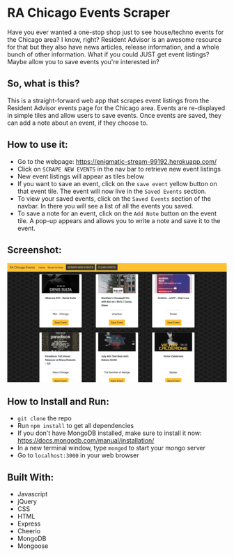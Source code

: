 # RA Chicago Events Scraper
Have you ever wanted a one-stop shop just to see house/techno events for the Chicago area?  I know, right? Resident Advisor is an awesome resource for that but they also have news articles, release information, and a whole bunch of other information.  What if you could JUST get event listings? Maybe allow you to save events you're interested in?

## So, what is this?

This is a straight-forward web app that scrapes event listings from the Resident Advisor events page for the Chicago area. Events are re-displayed in simple tiles and allow users to save events. Once events are saved, they can add a note about an event, if they choose to.

## How to use it:
- Go to the webpage: https://enigmatic-stream-99192.herokuapp.com/
- Click on `SCRAPE NEW EVENTS` in the nav bar to retrieve new event listings
- New event listings will appear as tiles below
- If you want to save an event, click on the `save event` yellow button on that event tile. The event will now live in the `Saved Events` section.
- To view your saved events, click on the `Saved Events` section of the navbar. In there you will see a list of all the events you saved.
- To save a note for an event, click on the `Add Note` button on the event tile. A pop-up appears and allows you to write a note and save it to the event. 

## Screenshot:

![Home Page](https://github.com/bcimbali/news-scraper/blob/master/public/assets/All_Events.png?raw=true)

## How to Install and Run:
- `git clone` the repo
- Run `npm install` to get all dependencies
- If you don't have MongoDB installed, make sure to install it now: https://docs.mongodb.com/manual/installation/
- In a new terminal window, type `mongod` to start your mongo server
- Go to `localhost:3000` in your web browser

## Built With:
- Javascript
- jQuery
- CSS
- HTML
- Express
- Cheerio
- MongoDB
- Mongoose
